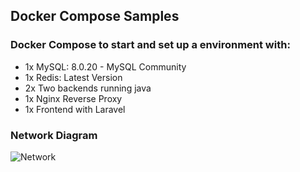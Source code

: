 ## Docker Compose Samples

### Docker Compose to start and set up a environment  with:

-  1x MySQL: 8.0.20 - MySQL Community 
-  1x Redis: Latest Version
-  2x Two backends running java
-  1x Nginx Reverse Proxy
-  1x Frontend with Laravel

### Network Diagram 

![Network](/docker-env-sample.png "Network Diagram")
